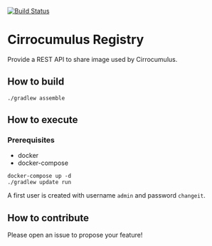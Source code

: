 [![Build Status](https://travis-ci.com/cirrocumulus-io/registry.svg?branch=master)](https://travis-ci.com/cirrocumulus-io/cirrocumulus)

# Cirrocumulus Registry
Provide a REST API to share image used by Cirrocumulus.

## How to build
```shell
./gradlew assemble
```

## How to execute
### Prerequisites
* docker
* docker-compose

```shell
docker-compose up -d
./gradlew update run
```

A first user is created with username `admin` and password `changeit`.

## How to contribute
Please open an issue to propose your feature!
